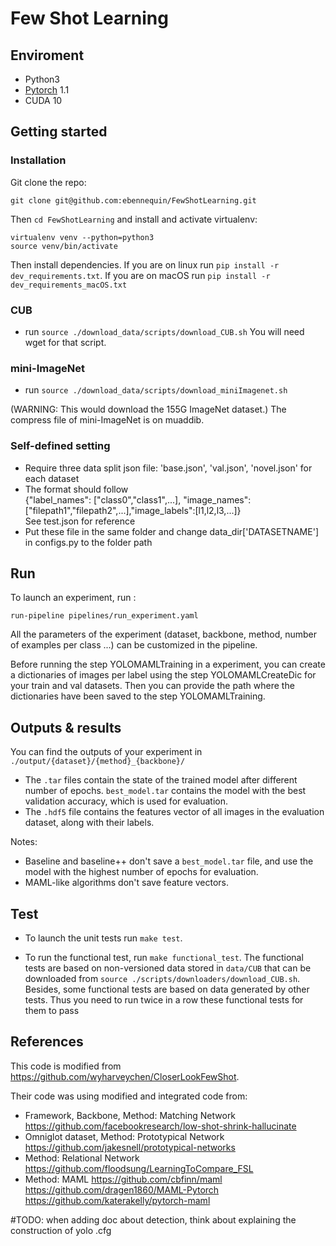 # Few Shot Learning

## Enviroment
 - Python3
 - [Pytorch](http://pytorch.org/) 1.1
 - CUDA 10

## Getting started

### Installation

Git clone the repo:

```
git clone git@github.com:ebennequin/FewShotLearning.git
```

Then `cd FewShotLearning` and install and activate virtualenv:

```
virtualenv venv --python=python3
source venv/bin/activate
```

Then install dependencies. If you are on linux run `pip install -r dev_requirements.txt`. If you are on macOS
run `pip install -r dev_requirements_macOS.txt`

### CUB
* run `source ./download_data/scripts/download_CUB.sh`
You will need wget for that script.

### mini-ImageNet
* run `source ./download_data/scripts/download_miniImagenet.sh`

(WARNING: This would download the 155G ImageNet dataset.) The compress file of mini-ImageNet is on muaddib.

### Self-defined setting
* Require three data split json file: 'base.json', 'val.json', 'novel.json' for each dataset  
* The format should follow   
{"label_names": ["class0","class1",...], "image_names": ["filepath1","filepath2",...],"image_labels":[l1,l2,l3,...]}  
See test.json for reference
* Put these file in the same folder and change data_dir['DATASETNAME'] in configs.py to the folder path  

## Run
To launch an experiment, run :
```
run-pipeline pipelines/run_experiment.yaml 
```
All the parameters of the experiment (dataset, backbone, method, number of examples per class ...) can be customized in the pipeline.

Before running the step YOLOMAMLTraining in a experiment, you can create a dictionaries of images per label using the step
YOLOMAMLCreateDic for your train and val datasets. Then you can provide the path where the dictionaries have been saved to the step
YOLOMAMLTraining.

## Outputs \& results
You can find the outputs of your experiment in `./output/{dataset}/{method}_{backbone}/`
- The `.tar` files contain the state of the trained model after different number of epochs. `best_model.tar` contains the model with the best validation accuracy, which is used for evaluation.
- The `.hdf5` file contains the features vector of all images in the evaluation dataset, along with their labels.

Notes:
- Baseline and baseline++ don't save a `best_model.tar` file, and use the model with the highest number of epochs for evaluation.
- MAML-like algorithms don't save feature vectors.

## Test
- To launch the unit tests run `make test`.

- To run the functional test, run `make functional_test`. The functional tests are based on non-versioned data stored
in `data/CUB` that can be downloaded from `source ./scripts/downloaders/download_CUB.sh`. Besides, some functional
tests are based on data generated by other tests. Thus you need to run twice in a row these functional tests for them
to pass
 

## References
This code is modified from https://github.com/wyharveychen/CloserLookFewShot.

Their code was using modified and integrated code from:

* Framework, Backbone, Method: Matching Network
https://github.com/facebookresearch/low-shot-shrink-hallucinate 
* Omniglot dataset, Method: Prototypical Network
https://github.com/jakesnell/prototypical-networks
* Method: Relational Network
https://github.com/floodsung/LearningToCompare_FSL
* Method: MAML
https://github.com/cbfinn/maml  
https://github.com/dragen1860/MAML-Pytorch  
https://github.com/katerakelly/pytorch-maml

#TODO: when adding doc about detection, think about explaining the construction of yolo .cfg

